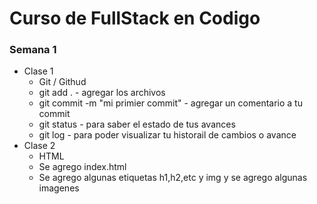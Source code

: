 # Curso de FullStack en Codigo

### Semana 1
- Clase 1   
    - Git / Githud
    - git add . - agregar los archivos
    - git commit -m "mi primier commit" - agregar un comentario a tu commit
    - git status -  para saber el estado de tus avances
    - git log - para poder visualizar tu historail de cambios o avance
- Clase 2
    - HTML
    - Se agrego index.html
    - Se agrego algunas etiquetas h1,h2,etc y img y se agrego algunas imagenes
